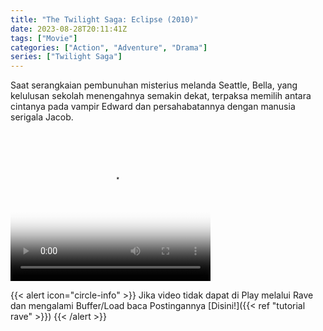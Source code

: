 ```yaml
---
title: "The Twilight Saga: Eclipse (2010)"
date: 2023-08-28T20:11:41Z
tags: ["Movie"]
categories: ["Action", "Adventure", "Drama"]
series: ["Twilight Saga"]
---
```


Saat serangkaian pembunuhan misterius melanda Seattle, Bella, yang kelulusan sekolah menengahnya semakin dekat, terpaksa memilih antara cintanya pada vampir Edward dan persahabatannya dengan manusia serigala Jacob.

<video width="320" height="240" poster="https://www.themoviedb.org/t/p/original/nWv2LdIwxzuE6FlOKNhoouzH4fd.jpg" controls>
  <source src="https://kp3d-my.sharepoint.com/personal/ryoo_kp3d_onmicrosoft_com/_layouts/15/download.aspx?share=Ear_U6AbkWZKv3lyHk2aGmoBDuRNneBu6lsgDq7w8f0SIw" type="video/mp4">
</video>

{{< alert icon="circle-info" >}}
Jika video tidak dapat di Play melalui Rave dan mengalami Buffer/Load baca Postingannya [Disini!]({{< ref "tutorial rave" >}})
{{< /alert >}}


